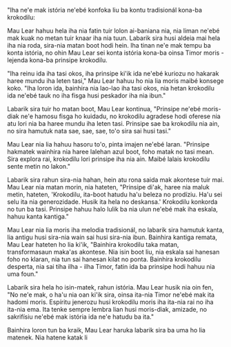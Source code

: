 "Iha ne'e mak istória ne'ebé konfoka liu ba kontu tradisionál kona-ba krokodilu:

Mau Lear hahuu hela iha nia fatin tuir lolon ai-baniana nia, nia liman ne'ebé mak kuak no metan tuir knaar iha nia tuun. Labarik sira husi aldeia mai hela iha nia roda, sira-nia matan boot hodi hein. Iha tinan ne'e mak tempu ba konta istória, no ohin Mau Lear sei konta istória kona-ba oinsa Timor moris - lejenda kona-ba prinsipe krokodilu.

"Iha reinu ida iha tasi okos, iha prinsipe ki'ik ida ne'ebé kuriozu no hakarak haree mundu iha leten tasi," Mau Lear hahuu ho nia lia moris maibé konsege koko. "Iha loron ida, bainhira nia lao-lao iha tasi okos, nia hetan krokodilu ida ne'ebé tauk no iha fisga husi peskador iha nia ibun."

Labarik sira tuir ho matan boot, Mau Lear kontinua, "Prinsipe ne'ebé moris-diak ne'e hamosu fisga ho kuidadu, no krokodilu agradese hodi oferese nia atu lori nia ba haree mundu iha leten tasi. Prinsipe sae ba krokodilu nia ain, no sira hamutuk nata sae, sae, sae, to'o sira sai husi tasi."

Mau Lear nia lia hahuu hasoru to'o, pinta imajen ne'ebé laran. "Prinsipe hakmatek wainhira nia haree lalehan azul boot, foho matak no tasi mean. Sira explora rai, krokodilu lori prinsipe iha nia ain. Maibé lalais krokodilu sente metin no lakon."

Labarik sira rahun sira-nia hahan, hein atu rona saida mak akontese tuir mai. Mau Lear nia matan morin, nia hateten, "Prinsipe di'ak, haree nia maluk metin, hateten, 'Krokodilu, ita-boot hatudu ha'u beleza no prodíziu. Ha'u sei selu ita nia generozidade. Husik ita hela no deskansa.' Krokodilu konkorda no tun ba tasi. Prinsipe hahuu halo lulik ba nia ulun ne'ebé mak iha eskala, hahuu kanta kantiga."

Mau Lear nia lia moris iha melodia tradisionál, no labarik sira hamutuk kanta, lia antigu husi sira-nia wain sai husi sira-nia ibun. Bainhira kantiga remata, Mau Lear hateten ho lia ki'ik, "Bainhira krokodilu taka matan, transformasaun maka'as akontese. Nia isin boot liu, nia eskala sai hanesan foho no klaran, nia tun sai hanesan kilat no ponta. Bainhira krokodilu desperta, nia sai tiha ilha - ilha Timor, fatin ida ba prinsipe hodi hahuu nia uma foun."

Labarik sira hela ho isin-matek, rahun istória. Mau Lear husik nia oin fen, "No ne'e mak, o ha'u nia oan ki'ik sira, oinsa ita-nia Timor ne'ebé mak ita hadomi moris. Espíritu jenerozu husi krokodilu moris iha ita-nia rai no iha ita-nia ema. Ita tenke sempre lembra lian husi moris-diak, amizade, no sakrifísiu ne'ebé mak istória ida ne'e hatudu ba ita."

Bainhira loron tun ba kraik, Mau Lear haruka labarik sira ba uma ho lia matenek. Nia hatene katak li